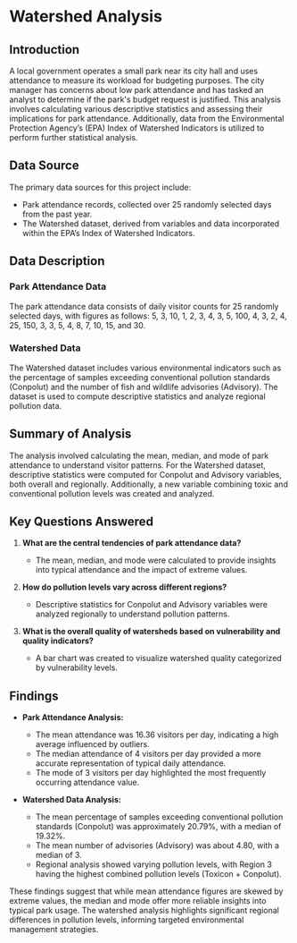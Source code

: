 # Watershed Analysis

## Introduction
A local government operates a small park near its city hall and uses attendance to measure its workload for budgeting purposes. The city manager has concerns about low park attendance and has tasked an analyst to determine if the park's budget request is justified. This analysis involves calculating various descriptive statistics and assessing their implications for park attendance. Additionally, data from the Environmental Protection Agency’s (EPA) Index of Watershed Indicators is utilized to perform further statistical analysis.

## Data Source
The primary data sources for this project include:

- Park attendance records, collected over 25 randomly selected days from the past year.
- The Watershed dataset, derived from variables and data incorporated within the EPA’s Index of Watershed Indicators.

## Data Description

### Park Attendance Data
The park attendance data consists of daily visitor counts for 25 randomly selected days, with figures as follows: 5, 3, 10, 1, 2, 3, 4, 3, 5, 100, 4, 3, 2, 4, 25, 150, 3, 3, 5, 4, 8, 7, 10, 15, and 30.

### Watershed Data
The Watershed dataset includes various environmental indicators such as the percentage of samples exceeding conventional pollution standards (Conpolut) and the number of fish and wildlife advisories (Advisory). The dataset is used to compute descriptive statistics and analyze regional pollution data.

## Summary of Analysis
The analysis involved calculating the mean, median, and mode of park attendance to understand visitor patterns. For the Watershed dataset, descriptive statistics were computed for Conpolut and Advisory variables, both overall and regionally. Additionally, a new variable combining toxic and conventional pollution levels was created and analyzed.

## Key Questions Answered

1. **What are the central tendencies of park attendance data?**
   - The mean, median, and mode were calculated to provide insights into typical attendance and the impact of extreme values.
   
2. **How do pollution levels vary across different regions?**
   - Descriptive statistics for Conpolut and Advisory variables were analyzed regionally to understand pollution patterns.

3. **What is the overall quality of watersheds based on vulnerability and quality indicators?**
   - A bar chart was created to visualize watershed quality categorized by vulnerability levels.

## Findings

- **Park Attendance Analysis:**
  - The mean attendance was 16.36 visitors per day, indicating a high average influenced by outliers.
  - The median attendance of 4 visitors per day provided a more accurate representation of typical daily attendance.
  - The mode of 3 visitors per day highlighted the most frequently occurring attendance value.

- **Watershed Data Analysis:**
  - The mean percentage of samples exceeding conventional pollution standards (Conpolut) was approximately 20.79%, with a median of 19.32%.
  - The mean number of advisories (Advisory) was about 4.80, with a median of 3.
  - Regional analysis showed varying pollution levels, with Region 3 having the highest combined pollution levels (Toxicon + Conpolut).

These findings suggest that while mean attendance figures are skewed by extreme values, the median and mode offer more reliable insights into typical park usage. The watershed analysis highlights significant regional differences in pollution levels, informing targeted environmental management strategies.

